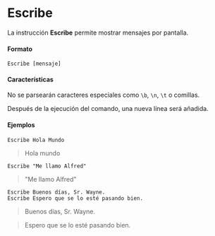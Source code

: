 # Escribe


La instrucción **Escribe** permite mostrar mensajes por pantalla.

#### Formato

```alf
Escribe [mensaje]
```

#### Características

No se parsearán caracteres especiales como `\b`, `\n`, `\t` o comillas.

Después de la ejecución del comando, una nueva línea será añadida.


#### Ejemplos

```alf
Escribe Hola Mundo
```
> Hola mundo

```alf
Escribe "Me llamo Alfred"
```
> "Me llamo Alfred"

```alf
Escribe Buenos días, Sr. Wayne.
Escribe Espero que se lo esté pasando bien.
```
> Buenos días, Sr. Wayne.

> Espero que se lo esté pasando bien.

